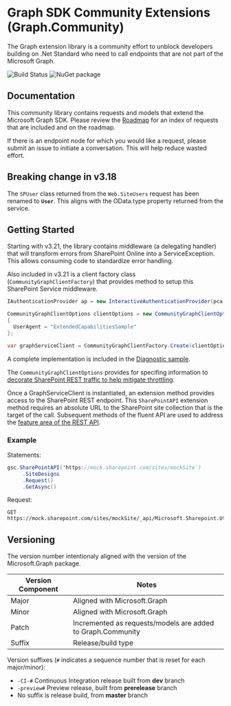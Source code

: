 # Graph SDK Community Extensions (Graph.Community)

The Graph extension library is a community effort to unblock developers building on .Net Standard who need to call endpoints that are not part of the Microsoft Graph.

![Build Status](https://schaeflein.visualstudio.com/Graph.Community/_apis/build/status/microsoftgraph.msgraph-sdk-dotnet-contrib?branchName=master)
![NuGet package](https://buildstats.info/nuget/Graph.Community)

## Documentation

This community library contains requests and models that extend the Microsoft Graph SDK. Please review the [Roadmap](./docs/ROADMAP.md) for an index of requests that are included and on the roadmap. 

If there is an endpoint node for which you would like a request, please submit an issue to initiate a conversation. This will help reduce wasted effort.

## Breaking change in v3.18

The `SPUser` class returned from the `Web.SiteUsers` request has been renamed to **`User`**. This aligns with the OData.type property returned from the service.

## Getting Started

Starting with v3.21, the library contains middleware (a delegating handler) that will transform errors from SharePoint Online into a ServiceException. This allows consuming code to standardize error handling.

Also included in v3.21 is a client factory class (`CommunityGraphClientFactory`) that provides method to setup this SharePoint Service middleware.

```csharp
IAuthenticationProvider ap = new InteractiveAuthenticationProvider(pca, scopes);

CommunityGraphClientOptions clientOptions = new CommunityGraphClientOptions()
{
  UserAgent = "ExtendedCapabilitiesSample"
};

var graphServiceClient = CommunityGraphClientFactory.Create(clientOptions, ap);
```

A complete implementation is included in the [Diagnostic sample](samples/Diagnostics.cs).

The `CommunityGraphClientOptions` provides for specifing information to [decorate SharePoint REST traffic to help mitigate throttling](https://docs.microsoft.com/en-us/sharepoint/dev/general-development/how-to-avoid-getting-throttled-or-blocked-in-sharepoint-online#how-to-decorate-your-http-traffic-to-avoid-throttling).

Once a GraphServiceClient is instantiated, an extension method provides access to the SharePoint REST endpoint. This `SharePointAPI` extension method requires an absolute URL to the SharePoint site collection that is the target of the call. Subsequent methods of the fluent API are used to address the [feature area of the REST API](https://docs.microsoft.com/en-us/sharepoint/dev/sp-add-ins/determine-sharepoint-rest-service-endpoint-uris).

### Example
Statements:

```csharp
gsc.SharePointAPI('https://mock.sharepoint.com/sites/mockSite')
     .SiteDesigns
     .Request()
     .GetAsync()
```

Request:

```
GET https://mock.sharepoint.com/sites/mockSite/_api/Microsoft.Sharepoint.Utilities.WebTemplateExtensions.SiteScriptUtility.GetSiteDesigns`
```

## Versioning

The version number intentionaly aligned with the version of the Microsoft.Graph package. 


|Version Component|Notes|
|-|-|
|Major|Aligned with Microsoft.Graph|
|Minor|Aligned with Microsoft.Graph|
|Patch|Incremented as requests/models are added to Graph.Community|
|Suffix|Release/build type|

Version suffixes (`#` indicates a sequence number that is reset for each major/minor):
- `-CI-#` Continuous Integration release built from **dev** branch 
- `-preview#` Preview release, built from **prerelease** branch
- No suffix is release build, from **master** branch
